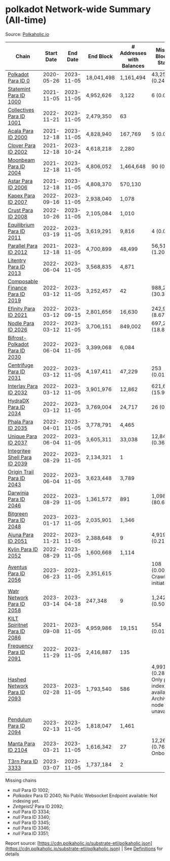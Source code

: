 # polkadot Network-wide Summary (All-time)

Source: [Polkaholic.io](https://polkaholic.io)


| Chain            | Start Date | End Date | End Block | # Addresses with Balances | Missing Blocks / Status |
| ---------------- | ---------- | ---------| --------- | ------------------------- | ----------------------- |
| [Polkadot Para ID 0](/polkadot/0-polkadot) | 2020-05-26 | 2023-11-05 | 18,041,498 |  1,161,494 | 43,254 (0.24%)  |
| [Statemint Para ID 1000](/polkadot/1000-statemint) | 2021-11-05 | 2023-11-05 | 4,952,626 |  3,122 | 6 (0.00%)  |
| [Collectives Para ID 1001](/polkadot/1001-collectives) | 2022-11-21 | 2023-11-05 | 2,479,350 |  63 |    |
| [Acala Para ID 2000](/polkadot/2000-acala) | 2021-12-18 | 2023-11-05 | 4,828,940 |  167,769 | 5 (0.00%)  |
| [Clover Para ID 2002](/polkadot/2002-clover) | 2021-12-18 | 2023-10-24 | 4,618,218 |  2,280 |    |
| [Moonbeam Para ID 2004](/polkadot/2004-moonbeam) | 2021-12-18 | 2023-11-05 | 4,806,052 |  1,464,648 | 90 (0.00%)  |
| [Astar Para ID 2006](/polkadot/2006-astar) | 2021-12-18 | 2023-11-05 | 4,808,370 |  570,130 |    |
| [Kapex Para ID 2007](/polkadot/2007-kapex) | 2022-09-16 | 2023-11-05 | 2,938,040 |  1,078 |    |
| [Crust Para ID 2008](/polkadot/2008-crust) | 2022-10-26 | 2023-11-05 | 2,105,084 |  1,010 |    |
| [Equilibrium Para ID 2011](/polkadot/2011-equilibrium) | 2022-03-19 | 2023-11-05 | 3,619,291 |  9,816 | 4 (0.00%)  |
| [Parallel Para ID 2012](/polkadot/2012-parallel) | 2021-12-18 | 2023-11-05 | 4,700,899 |  48,499 | 56,510 (1.20%)  |
| [Litentry Para ID 2013](/polkadot/2013-litentry) | 2022-06-04 | 2023-11-05 | 3,568,835 |  4,871 |    |
| [Composable Finance Para ID 2019](/polkadot/2019-composable) | 2022-03-12 | 2023-11-05 | 3,252,457 |  42 | 988,228 (30.38%)  |
| [Efinity Para ID 2021](/polkadot/2021-efinity) | 2022-03-12 | 2023-09-15 | 2,801,656 |  16,630 | 242,949 (8.67%)  |
| [Nodle Para ID 2026](/polkadot/2026-nodle) | 2022-03-12 | 2023-11-05 | 3,706,151 |  849,002 | 697,249 (18.81%)  |
| [Bifrost-Polkadot Para ID 2030](/polkadot/2030-bifrost-dot) | 2022-06-04 | 2023-11-05 | 3,399,068 |  6,084 |    |
| [Centrifuge Para ID 2031](/polkadot/2031-centrifuge) | 2022-03-12 | 2023-11-05 | 4,197,411 |  47,229 | 253 (0.01%)  |
| [Interlay Para ID 2032](/polkadot/2032-interlay) | 2022-03-12 | 2023-11-05 | 3,901,976 |  12,862 | 621,675 (15.93%)  |
| [HydraDX Para ID 2034](/polkadot/2034-hydradx) | 2022-03-12 | 2023-11-05 | 3,769,004 |  24,717 | 26 (0.00%)  |
| [Phala Para ID 2035](/polkadot/2035-phala) | 2022-04-01 | 2023-11-05 | 3,778,791 |  4,465 |    |
| [Unique Para ID 2037](/polkadot/2037-unique) | 2022-06-04 | 2023-11-05 | 3,605,311 |  33,038 | 12,843 (0.36%)  |
| [Integritee Shell Para ID 2039](/polkadot/2039-integritee-shell) | 2022-08-29 | 2023-11-05 | 2,134,321 |  1 |    |
| [Origin Trail Para ID 2043](/polkadot/2043-origintrail) | 2022-06-04 | 2023-11-05 | 3,623,448 |  3,789 |    |
| [Darwinia Para ID 2046](/polkadot/2046-darwinia) | 2022-08-29 | 2023-11-05 | 1,361,572 |  891 | 1,098,047 (80.65%)  |
| [Bitgreen Para ID 2048](/polkadot/2048-bitgreen) | 2023-01-17 | 2023-11-05 | 2,035,901 |  1,346 |    |
| [Ajuna Para ID 2051](/polkadot/2051-ajuna) | 2022-11-21 | 2023-11-05 | 2,388,648 |  9 | 4,919 (0.21%)  |
| [Kylin Para ID 2052](/polkadot/2052-kylin) | 2022-08-29 | 2023-11-05 | 1,600,668 |  1,114 |    |
| [Aventus Para ID 2056](/polkadot/2056-aventus) | 2023-06-23 | 2023-11-05 | 2,351,615 |   | 108 (0.00%) Crawling initiated |
| [Watr Network Para ID 2058](/polkadot/2058-watr) | 2023-03-14 | 2023-04-18 | 247,348 |  9 | 1,242 (0.50%)  |
| [KILT Spiritnet Para ID 2086](/polkadot/2086-kilt) | 2021-09-08 | 2023-11-05 | 4,959,986 |  19,151 | 554 (0.01%)  |
| [Frequency Para ID 2091](/polkadot/2091-frequency) | 2022-11-29 | 2023-11-05 | 2,416,887 |  135 |    |
| [Hashed Network Para ID 2093](/polkadot/2093-hashed) | 2023-02-28 | 2023-11-05 | 1,793,540 |  586 | 4,991 (0.28%) Only partial index available: Archive node unavailable |
| [Pendulum Para ID 2094](/polkadot/2094-pendulum) | 2023-02-13 | 2023-11-05 | 1,818,047 |  1,461 |    |
| [Manta Para ID 2104](/polkadot/2104-manta) | 2023-03-21 | 2023-11-05 | 1,616,342 |  27 | 12,262 (0.76%) Onboarding |
| [T3rn Para ID 3333](/polkadot/3333-t3rn) | 2023-03-07 | 2023-11-05 | 1,737,184 |  2 |    |

Missing chains


* *null* Para ID 1002; 
* *Polkadex* Para ID 2040; No Public Websocket Endpoint available: Not indexing yet.
* *Zeitgeist2* Para ID 2092; 
* *null* Para ID 3334; 
* *null* Para ID 3340; 
* *null* Para ID 3345; 
* *null* Para ID 3346; 
* *null* Para ID 3351; 

Report source: [https://cdn.polkaholic.io/substrate-etl/polkaholic.json](https://cdn.polkaholic.io/substrate-etl/polkaholic.json) | See [Definitions](/DEFINITIONS.md) for details
